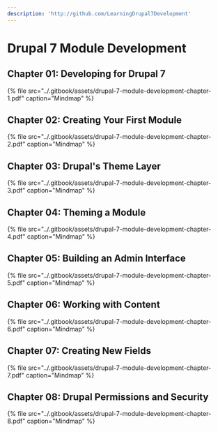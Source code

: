 ```yaml
---
description: 'http://github.com/LearningDrupal7Development'
---
```


# Drupal 7 Module Development

## Chapter 01: Developing for Drupal 7

{% file src="../.gitbook/assets/drupal-7-module-development-chapter-1.pdf" caption="Mindmap" %}

## Chapter 02: Creating Your First Module

{% file src="../.gitbook/assets/drupal-7-module-development-chapter-2.pdf" caption="Mindmap" %}

## Chapter 03: Drupal's Theme Layer

{% file src="../.gitbook/assets/drupal-7-module-development-chapter-3.pdf" caption="Mindmap" %}

## Chapter 04: Theming a Module

{% file src="../.gitbook/assets/drupal-7-module-development-chapter-4.pdf" caption="Mindmap" %}

## Chapter 05: Building an Admin Interface

{% file src="../.gitbook/assets/drupal-7-module-development-chapter-5.pdf" caption="Mindmap" %}

## Chapter 06: Working with Content

{% file src="../.gitbook/assets/drupal-7-module-development-chapter-6.pdf" caption="Mindmap" %}

## Chapter 07: Creating New Fields

{% file src="../.gitbook/assets/drupal-7-module-development-chapter-7.pdf" caption="Mindmap" %}

## Chapter 08: Drupal Permissions and Security

{% file src="../.gitbook/assets/drupal-7-module-development-chapter-8.pdf" caption="Mindmap" %}




